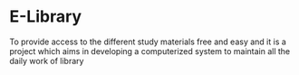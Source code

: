 # E-Library
To provide access to the different study materials free and easy and it is a project which aims in developing a computerized system to maintain all the daily work of library 


